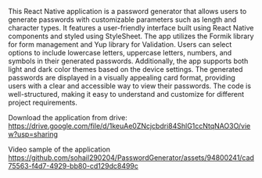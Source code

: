 This React Native application is a password generator that allows users to generate passwords with customizable parameters such as length and character types. It features a user-friendly interface built using React Native components and styled using StyleSheet. The app utilizes the Formik library for form management and Yup library for Validation. Users can select options to include lowercase letters, uppercase letters, numbers, and symbols in their generated passwords. Additionally, the app supports both light and dark color themes based on the device settings. The generated passwords are displayed in a visually appealing card format, providing users with a clear and accessible way to view their passwords. The code is well-structured, making it easy to understand and customize for different project requirements.

Download the application from drive:
https://drive.google.com/file/d/1keuAe0ZNcjcbdri84ShlG1ccNtqNAO3O/view?usp=sharing

Video sample of the application
https://github.com/sohail290204/PasswordGenerator/assets/94800241/cad75563-f4d7-4929-bb80-cd129dc8499c

